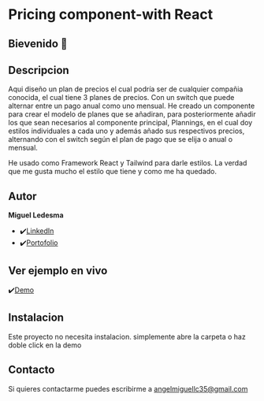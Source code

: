 # Pricing component-with React

## Bievenido 👋

## Descripcion

Aqui diseño un plan de precios el cual podría ser de cualquier compañia conocida, 
el cual tiene 3 planes de precios.
Con un switch que puede alternar entre un pago anual como uno mensual.
He creado un componente para crear el modelo de planes que se añadiran, para posteriormente añadir los que sean necesarios al componente principal, Plannings,
en el cual doy estilos individuales a cada uno y además añado sus respectivos precios, alternando con el switch según el plan de pago que se elija o anual o mensual.

He usado como Framework React y Tailwind para darle estilos. La verdad que me gusta mucho el estilo que tiene y como me ha quedado.

## Autor
**Miguel Ledesma**

* ✔️[LinkedIn](https://www.linkedin.com/in/miguelledesmac)
* ✔️[Portofolio](https://miguelledesmac.github.io/Portofolio-Oficial/)

## Ver ejemplo en vivo
✔️[Demo](https://miguelledesmac.github.io/Pricing-component-React/)

## Instalacion
Este proyecto no necesita instalacion. simplemente abre la carpeta o haz doble click en la demo

## Contacto
Si quieres contactarme puedes escribirme a angelmiguellc35@gmail.com


